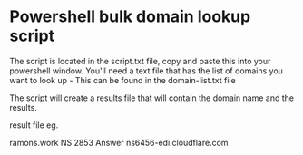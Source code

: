 <h1>Powershell bulk domain lookup script</h1>

The script is located in the script.txt file, copy and paste this into your powershell window.
You'll need a text file that has the list of domains you want to look up - This can be found in the domain-list.txt file

The script will create a results file that will contain the domain name and the results.

result file eg. 

ramons.work       NS      2853  Answer  ns6456-edi.cloudflare.com
